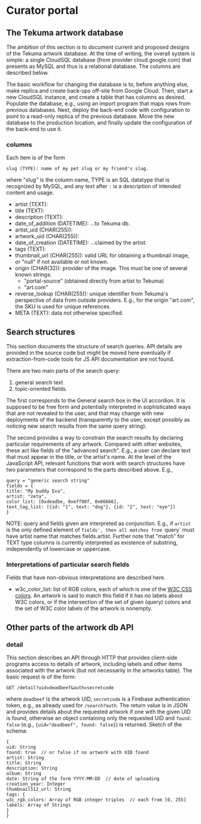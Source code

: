 # Curator portal

## The Tekuma artwork database

The ambition of this section is to document current and proposed designs of the
Tekuma artwork database. At the time of writing, the overall system is simple: a
single CloudSQL database (from provider cloud.google.com) that presents as MySQL
and thus is a relational database. The columns are described below.

The basic workflow for changing the database is to, before anything else, make
replica and create back-ups off-site from Google Cloud. Then, start a new
CloudSQL instance, and create a table that has columns as desired. Populate the
database, e.g., using an import program that maps rows from previous databases.
Next, deploy the back-end code with configuration to point to a read-only
replica of the previous database. Move the new database to the production
location, and finally update the configuration of the back-end to use it.

### columns

Each item is of the form

    slug (TYPE): name of my pet slug or my friend's slug.

where "slug" is the column name, TYPE is an SQL datatype that is recognized by
MySQL, and any text after `:` is a description of intended content and usage.

* artist (TEXT):
* title (TEXT):
* description (TEXT):
* date_of_addition (DATETIME): ...to Tekuma db.
* artist_uid (CHAR(255)):
* artwork_uid (CHAR(255)):
* date_of_creation (DATETIME): ...claimed by the artist.
* tags (TEXT):
* thumbnail_url (CHAR(255)): valid URL for obtaining a thumbnail image, or "null" if not available or not known.
* origin (CHAR(32)): provider of the image. This must be one of several known strings:
  - "portal-source" (obtained directly from artist to Tekuma)
  - "art.com"
* reverse_lookup (CHAR(255)): unique identifier from Tekuma's perspective of data from outside providers. E.g., for the origin "art.com", the SKU is used for unique references.
* META (TEXT): data not otherwise specified.


## Search structures

This section documents the structure of search queries. API details are provided
in the source code but might be moved here eventually if extraction-from-code
tools for JS API documentation are not found.

There are two main parts of the search query:

1. general search text
2. topic-oriented fields.

The first corresponds to the General search box in the UI accordion. It is
supposed to be free form and potentially interpreted in sophisticated ways that
are not revealed to the user, and that may change with new deployments of the
backend (transparently to the user, except possibly as noticing new search
results from the same query string).

The second provides a way to constrain the search results by declaring
particular requirements of any artwork. Compared with other websites, these act
like fields of the "advanced search". E.g., a user can declare text that must
appear in the title, or the artist's name. At the level of the JavaScript API,
relevant functions that work with search structures have two parameters that
correspond to the parts described above. E.g.,

    query = "generic search string"
    fields = {
	title: "My buddy Eva",
	artist: "zeta",
	color_list: [0xdeadbe, 0xeff00f, 0x66666],
	text_tag_list: [{id: "1", text: "dog"}, {id: "2", text: "eye"}]
    }

NOTE: query and fields given are interpreted as conjunction. E.g., if `artist`
is the only defined element of `fields', then all matches from `query` must have
artist name that matches fields.artist. Further note that "match" for TEXT type
columns is currently interpreted as existence of substring, independently of
lowercase or uppercase.

### Interpretations of particular search fields

Fields that have non-obvious interpretations are described here.

* w3c_color_list: list of RGB colors, each of which is one of the
  [W3C CSS colors](https://www.w3.org/TR/css3-color/). An artwork is said to
  match this field if it has no labels about W3C colors, or if the intersection
  of the set of given (query) colors and the set of W3C color labels of the
  artwork is nonempty.


## Other parts of the artwork db API

### detail

This section describes an API through HTTP that provides client-side programs
access to details of artwork, including labels and other items associated with
the artwork (but not necessarily in the artworks table). The basic request is of
the form:

    GET /detail?uid=deadbeef&auth=secretcode

where `deadbeef` is the artwork UID, `secretcode` is a Firebase authentication
token, e.g., as already used for `/search?auth`. The return value is in JSON and
provides details about the requested artwork if one with the given UID is found,
otherwise an object containing only the requested UID and `found: false` (e.g.,
`{uid="deadbeef", found: false}`) is returned. Sketch of the schema:

    {
    uid: String
    found: true  // or false if no artwork with UID found
    artist: String
    title: String
    description: String
    album: String
    date: String of the form YYYY-MM-DD  // date of uploading
    creation_year: Integer
    thumbnail512_url: String
    tags: {
	w3c_rgb_colors: Array of RGB integer triples  // each from [0, 255]
	labels: Array of Strings
	}
    }
